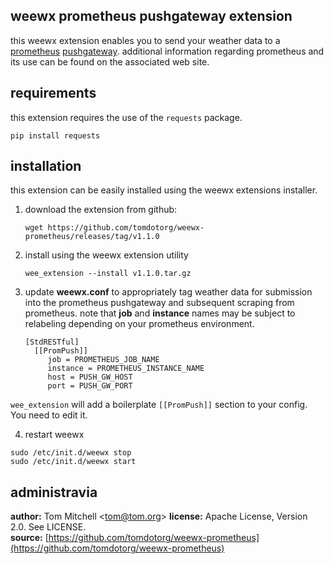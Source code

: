 ## weewx prometheus pushgateway extension

this weewx extension enables you to send your weather data to a [prometheus](http://prometheus.io) [pushgateway](https://github.com/prometheus/pushgateway). additional information regarding prometheus and its use can be found on the associated web site.

## requirements

this extension requires the use of the `requests` package.

```
pip install requests
```

## installation

this extension can be easily installed using the weewx extensions installer.

1. download the extension from github:
	```
	wget https://github.com/tomdotorg/weewx-prometheus/releases/tag/v1.1.0
	```

2. install using the weewx extension utility
	```
	wee_extension --install v1.1.0.tar.gz
	```

3. update **weewx.conf** to appropriately tag weather data for submission into the prometheus pushgateway and subsequent scraping from prometheus.  note that **job** and **instance** names may be subject to relabeling depending on your prometheus environment.
	```
    [StdRESTful]
      [[PromPush]]
         job = PROMETHEUS_JOB_NAME
         instance = PROMETHEUS_INSTANCE_NAME
         host = PUSH_GW_HOST
         port = PUSH_GW_PORT
	```
	
`wee_extension` will add a boilerplate `[[PromPush]]` section to your config.  You need to edit it.
	

4. restart weewx

```
sudo /etc/init.d/weewx stop
sudo /etc/init.d/weewx start
```

## administravia
**author:** Tom Mitchell \<[tom@tom.org](mailto:tom@tom.org)\>
**license:** Apache License, Version 2.0. See LICENSE.  
**source:** [https://github.com/tomdotorg/weewx-prometheus](https://github.com/tomdotorg/weewx-prometheus)  
